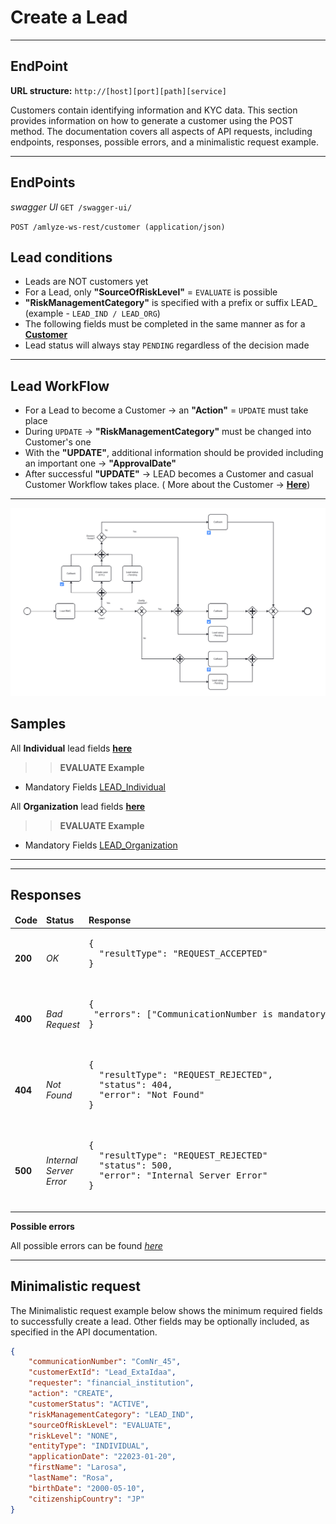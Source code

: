 # Create a Lead
---

## EndPoint

**URL structure:** `http://[host][port][path][service]`

Customers contain identifying information and KYC data. This section provides information on how to generate a customer using the POST method. The documentation covers all aspects of API requests, including endpoints, responses, possible errors, and a minimalistic request example.

------------


## EndPoints

*swagger UI* `GET /swagger-ui/`

`POST /amlyze-ws-rest/customer (application/json)`

## Lead conditions
* Leads are NOT customers yet
* For a Lead, only <b>"SourceOfRiskLevel"</b> = `EVALUATE` is possible
* <b>"RiskManagementCategory"</b> is specified with a prefix or suffix LEAD_ (example - `LEAD_IND / LEAD_ORG`)
* The following fields must be completed in the same manner as for a [<b>Customer</b>](../customer/customer.md)
* Lead status will always stay `PENDING` regardless of the decision made
---

## Lead WorkFlow
* For a Lead to become a Customer → an <b>"Action"</b> = `UPDATE` must take place
* During `UPDATE` → <b>"RiskManagementCategory"</b> must be changed into Customer's one
* With the <b>"UPDATE"</b>, additional information should be provided including an important one → <b>"ApprovalDate"</b>
* After successful <b>"UPDATE"</b> → LEAD becomes a Customer and casual Customer Workflow takes place.
 ( More about the Customer → [<b>Here</b>](../customer/customer.md))

 ---
 ![Alt text](./image.png)

## Samples
All <b>Individual</b> lead fields [<b>here</b>](individual/fields.md)

>> <b>EVALUATE Example</b>

* Mandatory Fields [LEAD_Individual](individual/Samples/evaluateMandatory.json)

All <b>Organization</b> lead fields [<b>here</b>](organization/fields.md) 

>> <b>EVALUATE Example</b>

* Mandatory Fields [LEAD_Organization](organization/Samples/evaluateMandatory.json) 

---

----------------------

## Responses

<table>
		<thead>
			<tr>
				<td><b>Code</b></td>
				<td><b>Status</b></td>
				<td><b>Response</b></td>
			</tr>
		</thead>
		<tbody>
			<tr>
				<td><b>200</b></td>
				<td><i>OK</i></td>
				<td>
					<pre>
{
  "resultType": "REQUEST_ACCEPTED"
}
                    </pre>
				</td>
			</tr>
			<tr>
				<td><b>400</b></td>
				<td><i>Bad Request</i></td>
				<td> 
                    <pre>
{
 "errors": ["CommunicationNumber is mandatory"]
}
                    </pre>
				</td>
			</tr>
				<tr>
				<td><b>404</b></td>
				<td><i>Not Found</i></td>
				<td> 
                    <pre>
{
  "resultType": "REQUEST_REJECTED",
  "status": 404,
  "error": "Not Found"
}
                    </pre>
				</td>
			</tr>
			<tr>
				<td><b>500</b></td>
				<td><i>Internal Server Error</i></td>
				<td> 
                    <pre>
{
  "resultType": "REQUEST_REJECTED"
  "status": 500,
  "error": "Internal Server Error"
}
                    </pre>
				</td>
			</tr>
		</tbody>
</table>


**Possible errors**

All possible errors can be found [*here*](possibleErrors.md)  


------


## Minimalistic request

The Minimalistic request example below shows the minimum required fields to successfully create a lead. Other fields may be optionally included, as specified in the API documentation.



```json
{
	"communicationNumber": "ComNr_45",
	"customerExtId": "Lead_ExtaIdaa",
	"requester": "financial_institution",
	"action": "CREATE",
	"customerStatus": "ACTIVE",
	"riskManagementCategory": "LEAD_IND",
	"sourceOfRiskLevel": "EVALUATE",
	"riskLevel": "NONE",
	"entityType": "INDIVIDUAL",
	"applicationDate": "22023-01-20",
	"firstName": "Larosa",
	"lastName": "Rosa",
	"birthDate": "2000-05-10",
	"citizenshipCountry": "JP"
}
```
